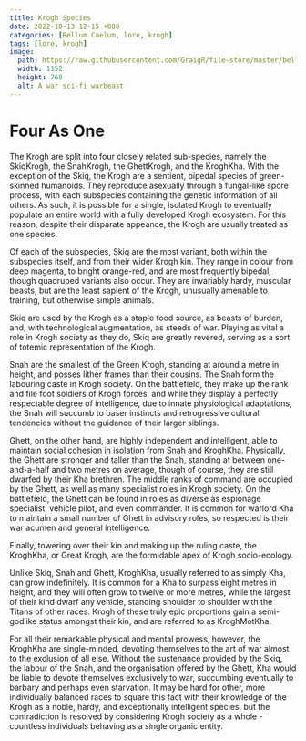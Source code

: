 ```yaml
---
title: Krogh Species
date: 2022-10-13 12-15 +000
categories: [Bellum Caelum, lore, krogh]
tags: [lore, krogh]
image:
  path: https://raw.githubusercontent.com/GraigR/file-store/master/bellum-caelum/posts/20221013/kroghbeast.png
  width: 1152
  height: 768
  alt: A war sci-fi warbeast
---
```


# Four As One

The Krogh are split into four closely related sub-species, namely the SkiqKrogh, the SnahKrogh, the GhettKrogh, and the KroghKha. With the exception of the Skiq, the Krogh are a sentient, bipedal species of green-skinned humanoids. They reproduce asexually through a fungal-like spore process,  with each subspecies containing the genetic information of all others. As such, it is possible for a single, isolated Krogh to eventually populate an entire world with a fully developed Krogh ecosystem. For this reason, despite their disparate appeance, the Krogh are usually treated as one species.

Of each of the subspecies, Skiq are the most variant, both within the subspecies itself, and from their wider Krogh kin. They range in colour from deep magenta, to bright orange-red, and are most frequently bipedal, though quadruped variants also occur. They are invariably hardy, muscular beasts, but are the least sapient of the Krogh, unusually amenable to training, but otherwise simple animals. 

Skiq are used by the Krogh as a staple food source, as beasts of burden, and, with technological augmentation, as steeds of war. Playing as vital a role in Krogh society as they do, Skiq are greatly revered, serving as a sort of totemic representation of the Krogh.

Snah are the smallest of the Green Krogh, standing at around a metre in height, and posses lither frames than their cousins. The Snah form the labouring caste in Krogh society. On the battlefield, they make up the rank and file foot soldiers of Krogh forces, and while they display a perfectly respectable degree of intelligence, due to innate physiological adaptations, the Snah will succumb to baser instincts and retrogressive cultural tendencies without the guidance of their larger siblings.

Ghett, on the other hand, are highly independent and intelligent, able to maintain social cohesion in isolation from Snah and KroghKha. Physically, the Ghett are stronger and taller than the Snah, standing at between one-and-a-half and two metres on average, though of course, they are still dwarfed by their Kha brethren. The middle ranks of command are occupied by the Ghett, as well as many specialist roles in Krogh society. On the battlefield, the Ghett can be found in roles as diverse as espionage specialist, vehicle pilot, and even commander. It is common for warlord Kha to maintain a small number of Ghett in advisory roles, so respected is their war acumen and general intelligence.

Finally, towering over their kin and making up the ruling caste, the KroghKha, or Great Krogh, are the formidable apex of Krogh socio-ecology.

Unlike Skiq, Snah and Ghett, KroghKha, usually referred to as simply Kha, can grow indefinitely. It is common for a Kha to surpass eight metres in height, and they will often grow to twelve or more metres, while the largest of their kind dwarf any vehicle, standing shoulder to shoulder with the Titans of other races. Krogh of these truly epic proportions gain a semi-godlike status amongst their kin, and are referred to as KroghMotKha.

For all their remarkable physical and mental prowess, however, the KroghKha are single-minded, devoting themselves to the art of war almost to the exclusion of all else. Without the sustenance provided by the Skiq, the labour of the Snah, and the organisation offered by the Ghett, Kha would be liable to devote themselves exclusively to war, succumbing eventually to barbary and perhaps even starvation. It may be hard for other, more individually balanced races to square this fact with their knowledge of the Krogh as a noble, hardy, and exceptionally intelligent species, but the contradiction is resolved by considering Krogh society as a whole - countless individuals behaving as a single organic entity.